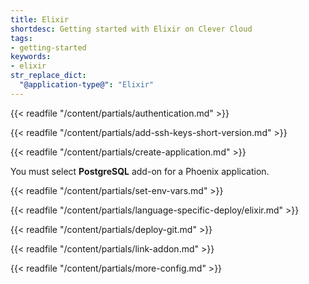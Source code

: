 ```yaml
---
title: Elixir
shortdesc: Getting started with Elixir on Clever Cloud
tags:
- getting-started
keywords:
- elixir
str_replace_dict:
  "@application-type@": "Elixir"
---
```


{{< readfile "/content/partials/authentication.md" >}}

{{< readfile "/content/partials/add-ssh-keys-short-version.md" >}}

{{< readfile "/content/partials/create-application.md" >}}

You must select **PostgreSQL** add-on for a Phoenix application.

{{< readfile "/content/partials/set-env-vars.md" >}}

{{< readfile "/content/partials/language-specific-deploy/elixir.md" >}}

{{< readfile "/content/partials/deploy-git.md" >}}

{{< readfile "/content/partials/link-addon.md" >}}

{{< readfile "/content/partials/more-config.md" >}}